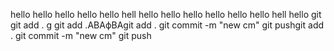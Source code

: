 hello hello hello hello hello hell hello hello hello hello hello hello hell
hello git git add . g git add .АВАфВАgit add .
git commit -m "new cm"
git pushgit add .
git commit -m "new cm"
git push